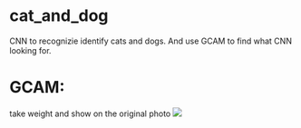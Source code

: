 # cat_and_dog
 CNN to recognizie identify cats and dogs. 
 And use GCAM to find what CNN looking for.

# GCAM:
take weight and show on the original photo 
![](./photo/Structure.PNG)
